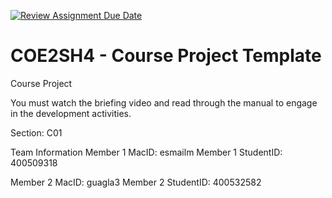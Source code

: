 [![Review Assignment Due Date](https://classroom.github.com/assets/deadline-readme-button-22041afd0340ce965d47ae6ef1cefeee28c7c493a6346c4f15d667ab976d596c.svg)](https://classroom.github.com/a/mLqiHWLE)
# COE2SH4 - Course Project Template
Course Project

You must watch the briefing video and read through the manual to engage in the development activities.


Section: C01

Team Information
Member 1 MacID: esmailm
Member 1 StudentID: 400509318

Member 2 MacID: guagla3
Member 2 StudentID: 400532582
